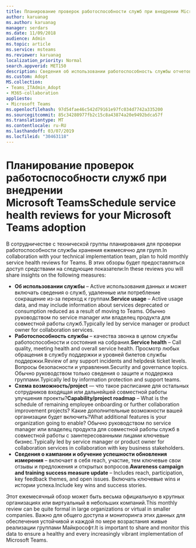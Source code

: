 ```yaml
---
title: Планирование проверок работоспособности служб при внедрении Microsoft Teams
author: karuanag
ms.author: karuanag
manager: serdars
ms.date: 11/09/2018
audience: Admin
ms.topic: article
ms.service: msteams
ms.reviewer: karuanag
localization_priority: Normal
search.appverid: MET150
description: Сведения об использовании работоспособность службы отчетов в вашей внедрения группами.
ms.custom: Adopt
MS.collection:
- Teams_ITAdmin_Adopt
- M365-collaboration
appliesto:
- Microsoft Teams
ms.openlocfilehash: 97d54fae46c542d79161e97fc034d7742a335200
ms.sourcegitcommit: 85c34280977fb2c15c8a43874a20e9492bdca57f
ms.translationtype: MT
ms.contentlocale: ru-RU
ms.lasthandoff: 03/07/2019
ms.locfileid: "30463118"
---
```

# <a name="schedule-service-health-reviews-for-your-microsoft-teams-adoption"></a><span data-ttu-id="d5598-103">Планирование проверок работоспособности служб при внедрении Microsoft Teams</span><span class="sxs-lookup"><span data-stu-id="d5598-103">Schedule service health reviews for your Microsoft Teams adoption</span></span>

<span data-ttu-id="d5598-104">В сотрудничестве с технической группы планирования для проверки работоспособности службы хранения ежемесячно для групп.</span><span class="sxs-lookup"><span data-stu-id="d5598-104">In collaboration with your technical implementation team, plan to hold monthly service health reviews for Teams.</span></span> <span data-ttu-id="d5598-105">В этих обзоры будет предоставляться доступ средствами на следующие показатели:</span><span class="sxs-lookup"><span data-stu-id="d5598-105">In these reviews you will share insights on the following measures:</span></span>

- <span data-ttu-id="d5598-106">**Об использовании службы** – Active использования данных и может включать сведения о служб, удаленные или потребление сокращение из-за переход к группам.</span><span class="sxs-lookup"><span data-stu-id="d5598-106">**Service usage** – Active usage data, and may include information about services deprecated or consumption reduced as a result of moving to Teams.</span></span> <span data-ttu-id="d5598-107">Обычно руководством по service manager или владелец продукта для совместной работы служб.</span><span class="sxs-lookup"><span data-stu-id="d5598-107">Typically led by service manager or product owner for collaboration services.</span></span>
- <span data-ttu-id="d5598-108">**Работоспособность службы** – качества звонка в целом службы работоспособности и состояния на собрания.</span><span class="sxs-lookup"><span data-stu-id="d5598-108">**Service health** – Call quality, meeting health and overall service health.</span></span> <span data-ttu-id="d5598-109">Просмотр любых обращения в службу поддержки и уровней билетов службы поддержки.</span><span class="sxs-lookup"><span data-stu-id="d5598-109">Review of any support incidents and helpdesk ticket levels.</span></span> <span data-ttu-id="d5598-110">Вопросы безопасности и управления.</span><span class="sxs-lookup"><span data-stu-id="d5598-110">Security and governance topics.</span></span> <span data-ttu-id="d5598-111">Обычно руководством только сведения о защите и поддержка группами.</span><span class="sxs-lookup"><span data-stu-id="d5598-111">Typically led by information protection and support teams.</span></span> 
- <span data-ttu-id="d5598-112">**Схема возможность/project** — что такое расписание для остальных сотрудников входящая или дальнейшей совместной работы улучшения проекты?</span><span class="sxs-lookup"><span data-stu-id="d5598-112">**Capability/project roadmap** – What is the schedule of remaining employee onboarding or further collaboration improvement projects?</span></span> <span data-ttu-id="d5598-113">Какие дополнительные возможности вашей организации будет включить?</span><span class="sxs-lookup"><span data-stu-id="d5598-113">What additional features is your organization going to enable?</span></span> <span data-ttu-id="d5598-114">Обычно руководством по service manager или владелец продукта для совместной работы служб в совместной работы с заинтересованными лицами ключевые бизнес.</span><span class="sxs-lookup"><span data-stu-id="d5598-114">Typically led by service manager or product owner for collaboration services in collaboration with key business stakeholders.</span></span>
- <span data-ttu-id="d5598-115">**Сведения о кампании и обучение успешности обновления измерения** – включает в себя reach, участие, тем ключевые свои отзывы и предложения и открытых вопросов.</span><span class="sxs-lookup"><span data-stu-id="d5598-115">**Awareness campaign and training success measure update** – Includes reach, participation, key feedback themes, and open issues.</span></span> <span data-ttu-id="d5598-116">Включать ключевые wins и истории успеха.</span><span class="sxs-lookup"><span data-stu-id="d5598-116">Include key wins and success stories.</span></span> 

<span data-ttu-id="d5598-117">Этот ежемесячный обзор может быть весьма официальную в крупных организациях или виртуальный в небольших компаний.</span><span class="sxs-lookup"><span data-stu-id="d5598-117">This monthly review can be quite formal in large organizations or virtual in smaller companies.</span></span> <span data-ttu-id="d5598-118">Важно для общего доступа и мониторинга этих данных для обеспечения устойчивой и каждой по мере возрастания живые реализации группами Майкрософт.</span><span class="sxs-lookup"><span data-stu-id="d5598-118">It is important to share and monitor this data to ensure a healthy and every increasingly vibrant implementation of Microsoft Teams.</span></span> 
